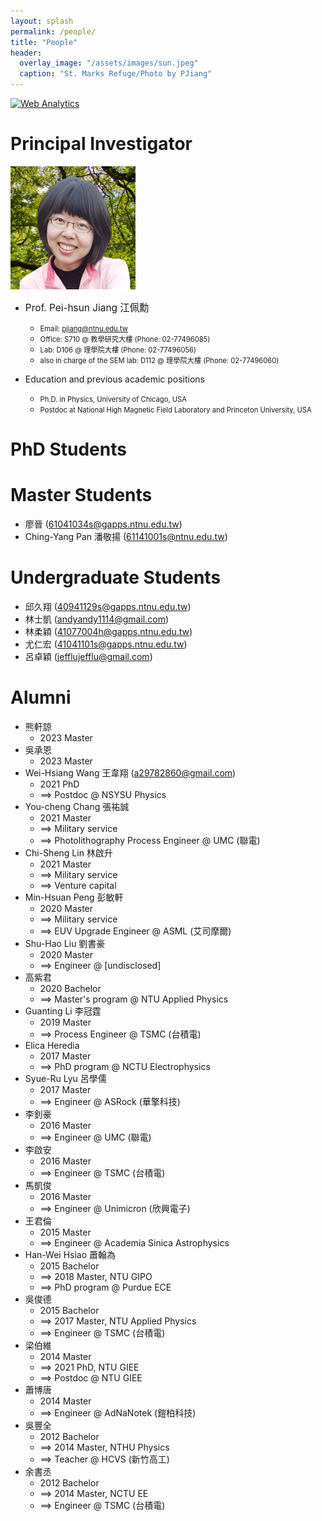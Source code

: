 ```yaml
---
layout: splash
permalink: /people/
title: "People"
header:
  overlay_image: "/assets/images/sun.jpeg"
  caption: "St. Marks Refuge/Photo by PJiang"
---
```

<!-- Default Statcounter code for ntnu2
https://pjiang-ntnu.github.io/ -->
<script type="text/javascript">
var sc_project=12967310; 
var sc_invisible=1; 
var sc_security="96835aa5"; 
</script>
<script type="text/javascript"
src="https://www.statcounter.com/counter/counter.js"
async></script>
<noscript><div class="statcounter"><a title="Web Analytics"
href="https://statcounter.com/" target="_blank"><img
class="statcounter"
src="https://c.statcounter.com/12967310/0/96835aa5/1/"
alt="Web Analytics"
referrerPolicy="no-referrer-when-downgrade"></a></div></noscript>
<!-- End of Statcounter Code -->

# Principal Investigator

 <img src="/assets/images/PI.png" width="200px"  >

* <span style="font-size:110%;"> Prof. Pei-hsun Jiang 江佩勳</span>
  * <span style="font-size:80%;">Email: pjiang@ntnu.edu.tw</span>
  * <span style="font-size:80%;">Office: S710 @ 教學研究大樓 (Phone: 02-77496085)</span>
  * <span style="font-size:80%;">Lab: D106 @ 理學院大樓 (Phone: 02-77496056)</span>
  * <span style="font-size:80%;">also in charge of the SEM lab: D112 @ 理學院大樓 (Phone: 02-77496060)</span>
  
* Education and previous academic positions
  * <span style="font-size:80%;">Ph.D. in Physics, University of Chicago, USA</span>
  * <span style="font-size:80%;">Postdoc at National High Magnetic Field Laboratory and Princeton University, USA</span>


# PhD Students


# Master Students

* 廖晉 (61041034s@gapps.ntnu.edu.tw)
* Ching-Yang Pan 潘敬揚 (61141001s@ntnu.edu.tw)

# Undergraduate Students

* 邱久翔 (40941129s@gapps.ntnu.edu.tw)
* 林士凱 (andyandy1114@gmail.com)
* 林柔穎 (41077004h@gapps.ntnu.edu.tw)
* 尤仁宏 (41041101s@gapps.ntnu.edu.tw)
* 呂卓穎 (jefflujefflu@gmail.com)

# Alumni

* 熊軒諒
  * 2023 Master
* 吳承恩
  * 2023 Master
* Wei-Hsiang Wang 王韋翔 (a29782860@gmail.com)
  * 2021 PhD
  * ⟹  Postdoc @ NSYSU Physics
* You-cheng Chang 張祐誠
  * 2021 Master
  * ⟹  Military service
  * ⟹  Photolithography Process Engineer @ UMC (聯電) 
* Chi-Sheng Lin 林啟升
  * 2021 Master
  * ⟹  Military service 
  * ⟹  Venture capital
* Min-Hsuan Peng 彭敏軒
  * 2020 Master
  * ⟹  Military service 
  * ⟹  EUV Upgrade Engineer @ ASML (艾司摩爾)
* Shu-Hao Liu 劉書豪
  * 2020 Master
  * ⟹  Engineer @ [undisclosed]
* 高紫君
  * 2020 Bachelor
  * ⟹  Master's program @ NTU Applied Physics
* Guanting Li 李冠霆
  * 2019 Master
  * ⟹  Process Engineer @ TSMC (台積電)
* Elica Heredia
  * 2017 Master
  * ⟹  PhD program @ NCTU Electrophysics
* Syue-Ru Lyu 呂學儒
  * 2017 Master
  * ⟹  Engineer @ ASRock (華擎科技)
* 李釗豪
  * 2016 Master
  * ⟹  Engineer @ UMC (聯電)
* 李啟安
  * 2016 Master
  * ⟹  Engineer @ TSMC (台積電)
* 馬凱俊
  * 2016 Master
  * ⟹  Engineer @ Unimicron (欣興電子)
* 王君倫
  * 2015 Master
  * ⟹  Engineer @ Academia Sinica Astrophysics
* Han-Wei Hsiao 蕭翰為
  * 2015 Bachelor
  * ⟹  2018 Master, NTU GIPO
  * ⟹  PhD program @ Purdue ECE
* 吳俊德
  * 2015 Bachelor
  * ⟹  2017 Master, NTU Applied Physics
  * ⟹  Engineer @ TSMC (台積電)
* 梁伯維
  * 2014 Master
  * ⟹  2021 PhD, NTU GIEE
  * ⟹  Postdoc @ NTU GIEE
* 蕭博唐
  * 2014 Master
  * ⟹  Engineer @ AdNaNotek (鎧柏科技)
* 吳豐全
  * 2012 Bachelor
  * ⟹  2014 Master, NTHU Physics
  * ⟹  Teacher @ HCVS (新竹高工)
* 余書丞
  * 2012 Bachelor
  * ⟹  2014 Master, NCTU EE
  * ⟹  Engineer @ TSMC (台積電)
